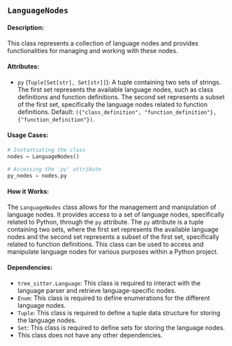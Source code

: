 ## `LanguageNodes`

#### Description:
This class represents a collection of language nodes and provides functionalities for managing and working with these nodes.

#### Attributes:
- `py` (`Tuple[Set[str], Set[str]]`): A tuple containing two sets of strings. The first set represents the available language nodes, such as class definitions and function definitions. The second set represents a subset of the first set, specifically the language nodes related to function definitions. Default: `({"class_definition", "function_definition"}, {"function_definition"})`.

#### Usage Cases:

```python
# Instantiating the class
nodes = LanguageNodes()

# Accessing the 'py' attribute
py_nodes = nodes.py
```

#### How it Works:
The `LanguageNodes` class allows for the management and manipulation of language nodes. It provides access to a set of language nodes, specifically related to Python, through the `py` attribute. The `py` attribute is a tuple containing two sets, where the first set represents the available language nodes and the second set represents a subset of the first set, specifically related to function definitions. This class can be used to access and manipulate language nodes for various purposes within a Python project.

#### Dependencies:
- `tree_sitter.Language`: This class is required to interact with the language parser and retrieve language-specific nodes.
- `Enum`: This class is required to define enumerations for the different language nodes.
- `Tuple`: This class is required to define a tuple data structure for storing the language nodes.
- `Set`: This class is required to define sets for storing the language nodes.
- This class does not have any other dependencies.